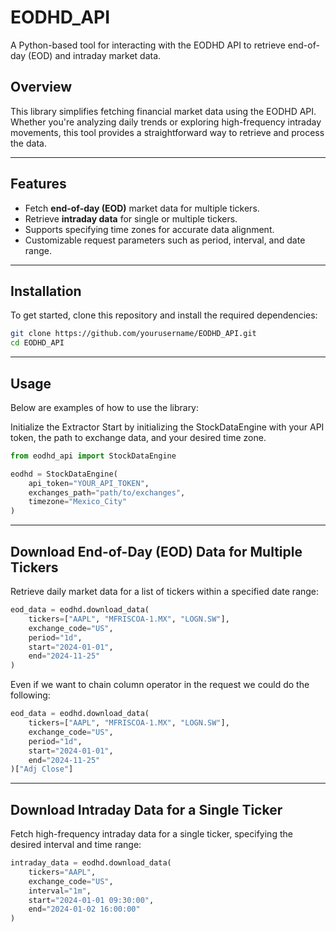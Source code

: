# EODHD_API

A Python-based tool for interacting with the EODHD API to retrieve end-of-day (EOD) and intraday market data.

## Overview

This library simplifies fetching financial market data using the EODHD API. Whether you're analyzing daily trends or exploring high-frequency intraday movements, this tool provides a straightforward way to retrieve and process the data.

---

## Features

- Fetch **end-of-day (EOD)** market data for multiple tickers.
- Retrieve **intraday data** for single or multiple tickers.
- Supports specifying time zones for accurate data alignment.
- Customizable request parameters such as period, interval, and date range.

---

## Installation

To get started, clone this repository and install the required dependencies:

```bash
git clone https://github.com/yourusername/EODHD_API.git
cd EODHD_API
```

---

## Usage
Below are examples of how to use the library:

Initialize the Extractor
Start by initializing the StockDataEngine with your API token, the path to exchange data, and your desired time zone.

```python
from eodhd_api import StockDataEngine

eodhd = StockDataEngine(
    api_token="YOUR_API_TOKEN",
    exchanges_path="path/to/exchanges",
    timezone="Mexico_City"
)
```

---

## Download End-of-Day (EOD) Data for Multiple Tickers
Retrieve daily market data for a list of tickers within a specified date range:

```python
eod_data = eodhd.download_data(
    tickers=["AAPL", "MFRISCOA-1.MX", "LOGN.SW"],
    exchange_code="US",
    period="1d",
    start="2024-01-01",
    end="2024-11-25"
)
```
Even if we want to chain column operator in the request we could do the following:
```python
eod_data = eodhd.download_data(
    tickers=["AAPL", "MFRISCOA-1.MX", "LOGN.SW"],
    exchange_code="US",
    period="1d",
    start="2024-01-01",
    end="2024-11-25"
)["Adj Close"]
```

---

## Download Intraday Data for a Single Ticker
Fetch high-frequency intraday data for a single ticker, specifying the desired interval and time range:

```python
intraday_data = eodhd.download_data(
    tickers="AAPL",
    exchange_code="US",
    interval="1m",
    start="2024-01-01 09:30:00",
    end="2024-01-02 16:00:00"
)
```
